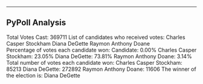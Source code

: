 
---------------
PyPoll Analysis
---------------
Total Votes Cast: 369711
List of candidates who received votes:
Charles Casper Stockham
Diana DeGette
Raymon Anthony Doane   
Percentage of votes each candidate won:
Candidate: 0.00%
Charles Casper Stockham: 23.05%
Diana DeGette: 73.81%
Raymon Anthony Doane: 3.14%    
Total number of votes each candidate won:
Charles Casper Stockham: 85213
Diana DeGette: 272892
Raymon Anthony Doane: 11606
The winner of the election is: Diana DeGette